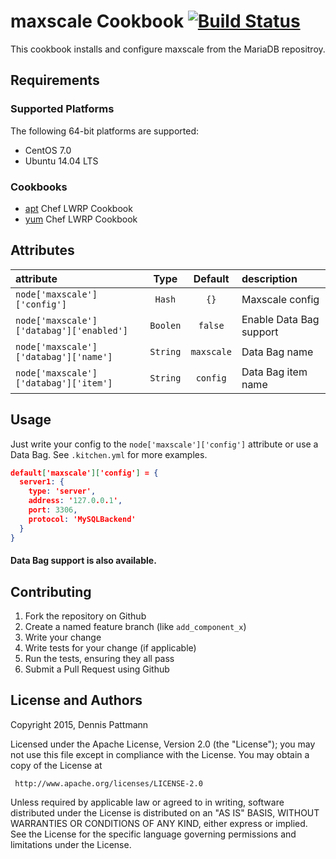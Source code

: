 # maxscale Cookbook [![Build Status](https://travis-ci.org/DennisBP/chef-maxscale.svg?branch=master)](https://travis-ci.org/DennisBP/chef-maxscale)

This cookbook installs and configure maxscale from the MariaDB repositroy.

## Requirements

### Supported Platforms

The following 64-bit platforms are supported:

* CentOS 7.0
* Ubuntu 14.04 LTS

### Cookbooks

* [apt](https://supermarket.getchef.com/cookbooks/apt) Chef LWRP Cookbook
* [yum](https://supermarket.getchef.com/cookbooks/yum) Chef LWRP Cookbook

## Attributes

| attribute                                | Type      | Default    | description                              |
|:-----------------------------------------|:---------:|:----------:|:-----------------------------------------|
| `node['maxscale']['config']`             | `Hash`    | `{}`       | Maxscale config                          |
| `node['maxscale']['databag']['enabled']` | `Boolen`  | `false`    | Enable Data Bag support                  |
| `node['maxscale']['databag']['name']`    | `String`  | `maxscale` | Data Bag name                            |
| `node['maxscale']['databag']['item']`    | `String`  | `config`   | Data Bag item name                       |

## Usage

Just write your config to the `node['maxscale']['config']` attribute or use a Data Bag. See `.kitchen.yml` for
more examples.

```json
default['maxscale']['config'] = {
  server1: {
    type: 'server',
    address: '127.0.0.1',
    port: 3306,
    protocol: 'MySQLBackend'
  }
}
```

#### Data Bag support is also available.

## Contributing

1. Fork the repository on Github
2. Create a named feature branch (like `add_component_x`)
3. Write your change
4. Write tests for your change (if applicable)
5. Run the tests, ensuring they all pass
6. Submit a Pull Request using Github

## License and Authors

Copyright 2015, Dennis Pattmann

Licensed under the Apache License, Version 2.0 (the "License");
you may not use this file except in compliance with the License.
You may obtain a copy of the License at

     http://www.apache.org/licenses/LICENSE-2.0

Unless required by applicable law or agreed to in writing, software
distributed under the License is distributed on an "AS IS" BASIS,
WITHOUT WARRANTIES OR CONDITIONS OF ANY KIND, either express or implied.
See the License for the specific language governing permissions and
limitations under the License.
